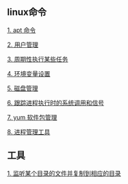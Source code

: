 
<h2>linux命令</h2>

<a href="linux/apt.md">1. apt 命令</a>

<a href="linux/user.md">2. 用户管理</a>

<a href="linux/crontab.md">3. 周期性执行某些任务</a>

<a href="linux/export.md">4. 环境变量设置</a>

<a href="linux/disk_manager.md">5. 磁盘管理</a>

<a href="linux/strace.md">6. 跟踪进程执行时的系统调用和信号</a>

<a href="linux/yum.md">7. yum 软件包管理</a>

<a href="linux/ps.md">8. 进程管理工具</a>


<h2>工具</h2>

<a href="tool/sync_client_lua.py">1. 监听某个目录的文件并复制到相应的目录</a>
